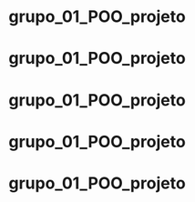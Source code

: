 # grupo_01_POO_projeto

# grupo_01_POO_projeto

# grupo_01_POO_projeto

# grupo_01_POO_projeto

# grupo_01_POO_projeto
